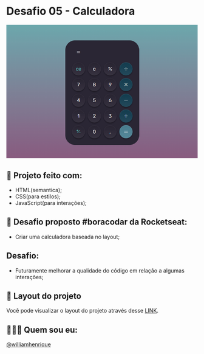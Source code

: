 # Desafio 05 - Calculadora

<div align="center">
  <img src="./assets/calculadora.png"/>

</div>

## 🚀 Projeto feito com:

- HTML(semantica);
- CSS(para estilos);
- JavaScript(para interações);

## 📌 Desafio proposto #boracodar da Rocketseat:

- Criar uma calculadora baseada no layout;

## Desafio:
- Futuramente melhorar a qualidade do código em relação a algumas interações;

## 🔖 Layout do projeto

Você pode visualizar o layout do projeto através desse <a href="https://www.figma.com/community/file/1202607074523509182">LINK</a>.

## 🙋🏻‍♂️ Quem sou eu:

[@williamhenrique](https://www.linkedin.com/in/henriquewilliam/)
